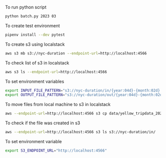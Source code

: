To run python script
```bash
python batch.py 2023 03
```

To create test environment
```bash
pipenv install --dev pytest
```

To create s3 using localstack
```bash
aws s3 mb s3://nyc-duration --endpoint-url=http://localhost:4566
```

To check list of s3 in localstack
```bash
aws s3 ls --endpoint-url=http://localhost:4566
```

To set environment variables
```bash
export INPUT_FILE_PATTERN="s3://nyc-duration/in/{year:04d}-{month:02d}.parquet"
export OUTPUT_FILE_PATTERN="s3://nyc-duration/out/{year:04d}-{month:02d}.parquet"
```
To move files from local machine to s3 in localstack
```bash
aws --endpoint-url=http://localhost:4566 s3 cp data/yellow_tripdata_2023-03.parquet $INPUT_FILE_PATTERN
```
To check if the file was created in s3
```bash
aws --endpoint-url=http://localhost:4566 s3 ls s3://nyc-duration/in/ 
```

To set environment variable
```bash
export S3_ENDPOINT_URL="http://localhost:4566"
```